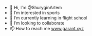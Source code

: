 - 👋 Hi, I’m @ShuryginArtem
- 👀 I’m interested in sports
- 🌱 I’m currently learning in flight school
- 💞️ I’m looking to collaborate
- 📫 How to reach me www.garant.xyz

<!---
ShuryginArtem/ShuryginArtem is a ✨ special ✨ repository because its `README.md` (this file) appears on your GitHub profile.
You can click the Preview link to take a look at your changes.
--->
